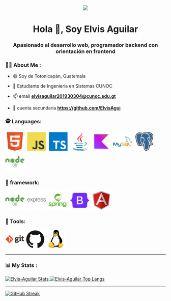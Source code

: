 <div id="header" align="center">
    <img src="https://media.giphy.com/media/qgQUggAC3Pfv687qPC/giphy.gif" width="200" />
    <h1 align="center">Hola 👋, Soy Elvis Aguilar</h1>
    <h3 align="center">Apasionado al desarrollo web, programador backend con orientación en frontend</h3>
</div>

### 👨‍💻 About Me :
- 😄 Soy de Totonicapán, Guatemala

- 📝 Estudiante de Ingenieria en Sistemas CUNOC

- 📫 email **elvisaguilar201930304@cunoc.edu.gt**

- 👯 cuenta secundaria **https://github.com/ElvisAgui**

<div align="left">
    <h3>🕵 Languages:</h3>
    <div>
        <img src="https://github.com/devicons/devicon/blob/master/icons/html5/html5-original.svg" title="HTML5" alt="HTML" width="60" height="60"/>&nbsp;
        <img src="https://github.com/devicons/devicon/blob/master/icons/javascript/javascript-original.svg" title="JavaScript" alt="JavaScript" width="60" height="60"/>&nbsp;
        <img src="https://github.com/devicons/devicon/blob/master/icons/typescript/typescript-plain.svg" title="Typescript" alt="Typescript" width="60" height="60"/>&nbsp;
        <img src="https://github.com/devicons/devicon/blob/master/icons/java/java-original.svg" title="Java" alt="Java" width="60" height="60"/>&nbsp;
        <img src="https://github.com/devicons/devicon/blob/master/icons/kotlin/kotlin-original.svg" title="Kotlin" alt="Kotlin" width="60" height="60"/>&nbsp;
        <!-- bases de datos -->
        <img src="https://github.com/devicons/devicon/blob/master/icons/mysql/mysql-original-wordmark.svg" title="MySQL"  alt="MySQL" width="60" height="60"/>&nbsp;
        <img src="https://github.com/devicons/devicon/blob/master/icons/postgresql/postgresql-original.svg" title="postgres" **alt="postgresql" width="60" height="60"/>        
        <img src="https://github.com/devicons/devicon/blob/master/icons/nodejs/nodejs-plain-wordmark.svg" title="Git" **alt="Git" width="60" height="60"/>
    <div>
        
</div>

<div align="left">
    <h3>🔨 framework:</h3>
    <div>
        <img src="https://github.com/devicons/devicon/blob/master/icons/nodejs/nodejs-plain-wordmark.svg" title="nodejs" alt="nodejs" width="60" height="60"/>&nbsp;
        <img src="https://github.com/devicons/devicon/blob/master/icons/express/express-original-wordmark.svg" title="express" alt="express" width="60" height="60"/>&nbsp;
        <img src="https://github.com/devicons/devicon/blob/master/icons/spring/spring-original-wordmark.svg" title="spring" alt="expring" width="60" height="60"/>&nbsp;
        <img src="https://github.com/devicons/devicon/blob/master/icons/bootstrap/bootstrap-plain.svg" title="Bootstrap" alt="Bootstrap" width="60" height="60"/>&nbsp;
        <img src="https://github.com/devicons/devicon/blob/master/icons/angularjs/angularjs-original.svg" title="angular" alt="angular" width="60" height="60"/>&nbsp;
    <div>
 <div>

<div align="left">
    <h3>🖖 Tools:</h3>
    <div>
        <img src="https://github.com/devicons/devicon/blob/master/icons/git/git-original-wordmark.svg" title="Git" **alt="Git" width="60" height="60"/>
        <img src="https://github.com/devicons/devicon/blob/master/icons/github/github-original.svg" title="Github" **alt="Github" width="60" height="60"/>
        <img src="https://github.com/devicons/devicon/blob/master/icons/linux/linux-original.svg" title="Github" **alt="Github" width="60" height="60"/>
    <div>
 <div>
     
---

### 📊 My Stats :
<a href="https://github.com/anuraghazra/convoychat">
  <img align="center" src="https://github-readme-stats.vercel.app/api?username=Elvis-Aguilar&show_icons=true&locale=en&layout=compact&theme=vue-dark" alt="Elvis-Aguilar Stats"/>
</a>
<a href="https://github.com/anuraghazra/github-readme-stats">
  <img align="center" src="https://github-readme-stats.vercel.app/api/top-langs?username=Elvis-Aguilar&show_icons=true&locale=en&layout=compact&theme=vue-dark" alt="Elvis-Aguilar Top Langs"/>
</a>


---


[![GitHub Streak](http://github-readme-streak-stats.herokuapp.com?user=Elvis-Aguilar&theme=vue-dark&border_radius=5.1&locale=es)](https://git.io/streak-stats)
     
  
     
<!--
![Anurag's GitHub stats](https://github-readme-stats.vercel.app/api?username=Elvis-Aguilar&show_icons=true&theme=vue-dark)
     
[![Top Langs](https://github-readme-stats.vercel.app/api/top-langs/?username=Elvis-Aguilar&theme=vue-dark)](https://github.com/anuraghazra/github-readme-stats)   
**Elvis-Aguilar/Elvis-Aguilar** is a ✨ _special_ ✨ repository because its `README.md` (this file) appears on your GitHub profile.

Here are some ideas to get you started:

- 🔭 I’m currently working on ...
- 🌱 I’m currently learning ...
- 👯 I’m looking to collaborate on ...
- 🤔 I’m looking for help with ...
- 💬 Ask me about ...
- 📫 How to reach me: ...
- 😄 Pronouns: ...
- ⚡ Fun fact: ...
-->
